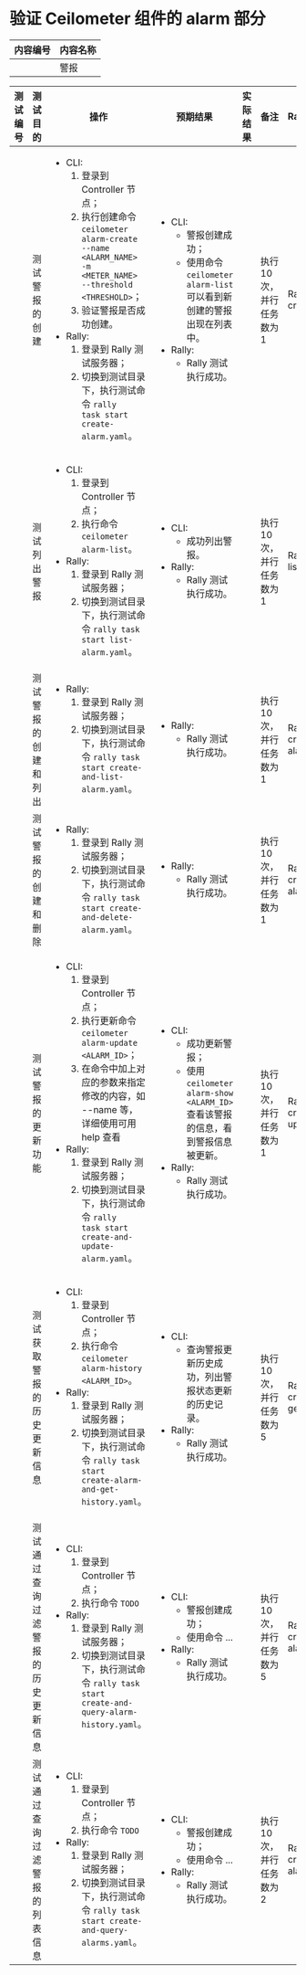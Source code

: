 # 验证 Ceilometer 组件的 alarm 部分

|内容编号|内容名称|
|--------|--------|
||警报|

|测试编号|测试目的|操作|预期结果|实际结果|备注|Rally/Tempest/None|
|--------|--------|----|--------|--------|----|------------------|
||测试警报的创建|<ul><li>CLI:<ol><li>登录到 Controller 节点；</li><li>执行创建命令 <code>ceilometer alarm-create --name \<ALARM\_NAME\> -m \<METER\_NAME\> --threshold \<THRESHOLD\></code>；</li><li>验证警报是否成功创建。</li></ol></li><li>Rally:<ol><li>登录到 Rally 测试服务器；</li><li>切换到测试目录下，执行测试命令 <code>rally task start create-alarm.yaml</code>。</li></ol></li></ul>|<ul><li>CLI:<ul><li>警报创建成功；</li><li>使用命令 <code>ceilometer alarm-list</code> 可以看到新创建的警报出现在列表中。</li></ul></li><li>Rally:<ul><li>Rally 测试执行成功。</li></ul></li></ul>||执行 10 次，并行任务数为 1|Rally:</br>create-alarm.yaml|
||测试列出警报|<ul><li>CLI:<ol><li>登录到 Controller 节点；</li><li>执行命令 <code>ceilometer alarm-list</code>。</li></ol></li><li>Rally:<ol><li>登录到 Rally 测试服务器；</li><li>切换到测试目录下，执行测试命令 <code>rally task start list-alarm.yaml</code>。</li></ol></li></ul>|<ul><li>CLI:<ul><li>成功列出警报。</li></ul></li><li>Rally:<ul><li>Rally 测试执行成功。</li></ul></li></ul>||执行 10 次，并行任务数为 1|Rally:</br>list-alarm.yaml|
||测试警报的创建和列出|<ul><li>Rally:<ol><li>登录到 Rally 测试服务器；</li><li>切换到测试目录下，执行测试命令 <code>rally task start create-and-list-alarm.yaml</code>。</li></ol></li></ul>|<ul><li>Rally:<ul><li>Rally 测试执行成功。</li></ul></li></ul>||执行 10 次，并行任务数为 1|Rally:</br>create-and-list-alarm.yaml|
||测试警报的创建和删除|<ul><li>Rally:<ol><li>登录到 Rally 测试服务器；</li><li>切换到测试目录下，执行测试命令 <code>rally task start create-and-delete-alarm.yaml</code>。</li></ol></li></ul>|<ul><li>Rally:<ul><li>Rally 测试执行成功。</li></ul></li></ul>||执行 10 次，并行任务数为 1|Rally:</br>create-and-delete-alarm.yaml|
||测试警报的更新功能|<ul><li>CLI:<ol><li>登录到 Controller 节点；</li><li>执行更新命令 <code>ceilometer alarm-update \<ALARM\_ID\></code>；</li><li>在命令中加上对应的参数来指定修改的内容，如 --name 等，详细使用可用 help 查看</li></ol></li><li>Rally:<ol><li>登录到 Rally 测试服务器；</li><li>切换到测试目录下，执行测试命令 <code>rally task start create-and-update-alarm.yaml</code>。</li></ol></li></ul>|<ul><li>CLI:<ul><li>成功更新警报；</li><li>使用 <code>ceilometer alarm-show \<ALARM\_ID\></code> 查看该警报的信息，看到警报信息被更新。</li></ul></li><li>Rally:<ul><li>Rally 测试执行成功。</li></ul></li></ul>||执行 10 次，并行任务数为 1|Rally:</br>create-and-update-alarm.yaml|
||测试获取警报的历史更新信息|<ul><li>CLI:<ol><li>登录到 Controller 节点；</li><li>执行命令 <code>ceilometer alarm-history \<ALARM\_ID\></code>。</li></ol></li><li>Rally:<ol><li>登录到 Rally 测试服务器；</li><li>切换到测试目录下，执行测试命令 <code>rally task start create-alarm-and-get-history.yaml</code>。</li></ol></li></ul>|<ul><li>CLI:<ul><li>查询警报更新历史成功，列出警报状态更新的历史记录。</li></ul></li><li>Rally:<ul><li>Rally 测试执行成功。</li></ul></li></ul>||执行 10 次，并行任务数为 5|Rally:</br>create-alarm-and-get-history.yaml|
||测试通过查询过滤警报的历史更新信息|<ul><li>CLI:<ol><li>登录到 Controller 节点；</li><li>执行命令 <code>TODO</code></li></ol></li><li>Rally:<ol><li>登录到 Rally 测试服务器；</li><li>切换到测试目录下，执行测试命令 <code>rally task start create-and-query-alarm-history.yaml</code>。</li></ol></li></ul>|<ul><li>CLI:<ul><li>警报创建成功；</li><li>使用命令 ...</li></ul></li><li>Rally:<ul><li>Rally 测试执行成功。</li></ul></li></ul>||执行 10 次，并行任务数为 5|Rally:</br>create-and-query-alarm-history.yaml|
||测试通过查询过滤警报的列表信息|<ul><li>CLI:<ol><li>登录到 Controller 节点；</li><li>执行命令 <code>TODO</code></li></ol></li><li>Rally:<ol><li>登录到 Rally 测试服务器；</li><li>切换到测试目录下，执行测试命令 <code>rally task start create-and-query-alarms.yaml</code>。</li></ol></li></ul>|<ul><li>CLI:<ul><li>警报创建成功；</li><li>使用命令 ...</li></ul></li><li>Rally:<ul><li>Rally 测试执行成功。</li></ul></li></ul>||执行 10 次，并行任务数为 2|Rally:</br>create-and-query-alarms.yaml|
